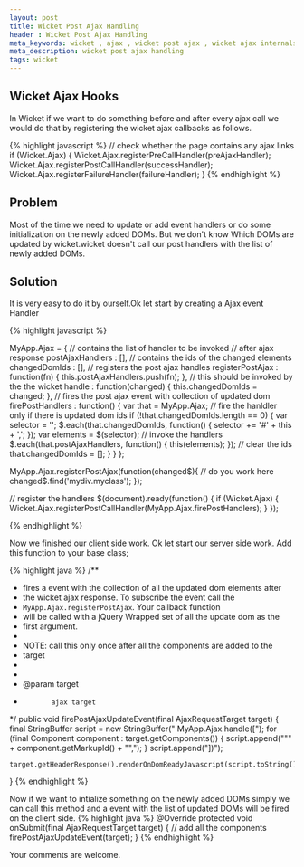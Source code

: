 ```yaml
---
layout: post
title: Wicket Post Ajax Handling
header : Wicket Post Ajax Handling
meta_keywords: wicket , ajax , wicket post ajax , wicket ajax internals
meta_description: wicket post ajax handling
tags: wicket
---
```


Wicket Ajax Hooks
-----------------

In Wicket if we want to do something before and after every ajax call
we would do that by registering the wicket ajax callbacks as follows.

{% highlight javascript %}
// check whether the page contains any ajax links
if (Wicket.Ajax) {
	Wicket.Ajax.registerPreCallHandler(preAjaxHandler);
	Wicket.Ajax.registerPostCallHandler(successHandler);
	Wicket.Ajax.registerFailureHandler(failureHandler);
}
{% endhighlight %}


Problem
-------

Most of the time we need to update or add event handlers or do some
initialization on the newly added DOMs. But we don't know Which DOMs
are updated by wicket.wicket doesn't call our post handlers with the
list of newly added DOMs.


Solution
--------

It is very easy to do it by ourself.Ok let start by creating a Ajax
event Handler

{% highlight javascript %}

MyApp.Ajax = {
	// contains the list of handler to be invoked
	// after ajax response
	postAjaxHandlers : [],
	// contains the ids of the changed elements
	changedDomIds : [],
	// registers the post ajax handles
	registerPostAjax : function(fn) {
		this.postAjaxHandlers.push(fn);
	},
	// this should be invoked by the the wicket
	handle : function(changed) {
		this.changedDomIds = changed;
	},
	// fires the post ajax event with collection of updated dom
	firePostHandlers : function() {
		var that = MyApp.Ajax;
		// fire the hanldler only if there is updated dom ids
		if (!that.changedDomIds.length == 0) {
			var selector = '';
			$.each(that.changedDomIds, function() {
				selector += '#' + this + ',';
			});
			var elements = $(selector);
			// invoke the handlers
			$.each(that.postAjaxHandlers, function() {
				this(elements);
			});
			// clear the ids
			that.changedDomIds = [];
		}
	}
};

MyApp.Ajax.registerPostAjax(function(changed$){
	// do you work here
	changed$.find('mydiv.myclass');
});

// register the handlers
$(document).ready(function() {
	if (Wicket.Ajax) {
	Wicket.Ajax.registerPostCallHandler(MyApp.Ajax.firePostHandlers);
	}
});

{% endhighlight %}

Now we finished our client side work. Ok let start our server side work.
Add this function to your base class;

{% highlight java %}
/**
 * fires a event with the collection of all the updated dom elements after
 * the wicket ajax response. To subscribe the event call the
 * <code>MyApp.Ajax.registerPostAjax</code>. Your callback function
 * will be called with a jQuery Wrapped set of all the update dom as the
 * first argument.
 *
 * NOTE: call this only once after all the components are added to the
 * target
 *
 *
 * @param target
 *            ajax target
 */
public void firePostAjaxUpdateEvent(final AjaxRequestTarget target)
{
	final StringBuffer script = new StringBuffer(" MyApp.Ajax.handle([");
	for (final Component component : target.getComponents())
	{
		script.append("\"" + component.getMarkupId() + "\",");
	}
	script.append("])");

	target.getHeaderResponse().renderOnDomReadyJavascript(script.toString());
}
{% endhighlight %}

Now if we want to intialize something on the newly added DOMs simply
we can call this method and a event with the list of updated DOMs will
be fired on the client side.
{% highlight java %}
@Override
protected void onSubmit(final AjaxRequestTarget target)
{
	// add all the components
	firePostAjaxUpdateEvent(target);
}
{% endhighlight %}

Your comments are welcome.
